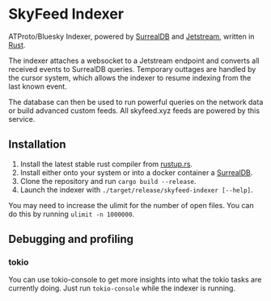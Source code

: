 # SkyFeed Indexer

ATProto/Bluesky Indexer, powered by [SurrealDB](https://github.com/surrealdb/surrealdb) and [Jetstream](https://github.com/bluesky-social/jetstream), written in [Rust](https://www.rust-lang.org/).

The indexer attaches a websocket to a Jetstream endpoint and converts all received events to SurrealDB queries. Temporary outtages are handled by the cursor system, which allows the indexer to resume indexing from the last known event.

The database can then be used to run powerful queries on the network data or build advanced custom feeds. All skyfeed.xyz feeds are powered by this service.

## Installation

1. Install the latest stable rust compiler from [rustup.rs](https://rustup.rs/).
2. Install either onto your system or into a docker container a [SurrealDB](https://surrealdb.com/docs/surrealdb/installation/running).
3. Clone the repository and run `cargo build --release`.
4. Launch the indexer with `./target/release/skyfeed-indexer [--help]`.

You may need to increase the ulimit for the number of open files. You can do this by running `ulimit -n 1000000`.

## Debugging and profiling

### tokio

You can use tokio-console to get more insights into what the tokio tasks are currently doing. Just run `tokio-console` while the indexer is running.
